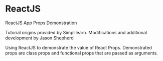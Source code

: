 # ReactJS
ReactJS App Props Demonstration

Tutorial origins provided by Simplilearn.
Modifications and additional development by Jason Shepherd

Using ReactJS to demonstrate the value of React Props.
Demonstrated props are class props and functional props that are passed as arguments.
